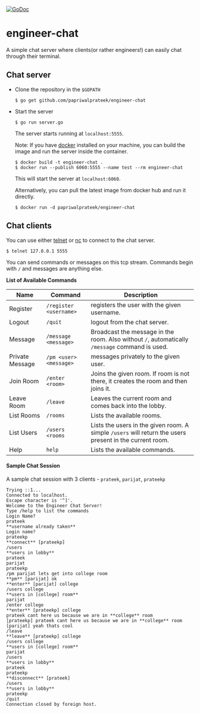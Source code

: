 [![GoDoc](https://godoc.org/github.com/papriwalprateek/engineer-chat?status.png)](https://godoc.org/github.com/papriwalprateek/engineer-chat)

# engineer-chat

A simple chat server where clients(or rather engineers!) can easily chat through their terminal.

## Chat server

- Clone the repository in the `$GOPATH`
  ```
  $ go get github.com/papriwalprateek/engineer-chat
  ```

- Start the server
  ```
  $ go run server.go
  ```
  The server starts running at `localhost:5555`.

  Note: If you have [docker](https://www.docker.com/) installed on your machine, you can build the image and run the server inside the container.
  ```
  $ docker build -t engineer-chat .
  $ docker run --publish 6060:5555 --name test --rm engineer-chat
  ```
  This will start the server at `localhost:6060`.

  Alternatively, you can pull the latest image from docker hub and run it directly.
  ```
  $ docker run -d papriwalprateek/engineer-chat
  ```

## Chat clients
You can use either [telnet](http://linux.die.net/man/1/telnet) or [nc](http://linux.die.net/man/1/nc) to connect to the chat server.
```
$ telnet 127.0.0.1 5555
```

You can send commands or messages on this tcp stream. Commands begin with `/` and messages are anything else.

**List of Available Commands**

|Name           |Command               |Description
|---------------|----------------------|------------------------------------------- 
|Register       |`/register <username>`|registers the user with the given username.
|Logout         |`/quit`               |logout from the chat server.
|Message        |`/message <message>`  |Broadcast the message in the room. Also without `/`, automatically `/message` command is used.
|Private Message|`/pm <user> <message>`|messages privately to the given user.
|Join Room      |`/enter <room>`      |Joins the given room. If room is not there, it creates the room and then joins it.
|Leave Room     |`/leave`            |Leaves the current room and comes back into the lobby.
|List Rooms     |`/rooms`            |Lists the available rooms.
|List Users     |`/users <rooms`     |Lists the users in the given room. A simple `/users` will return the users present in the current room.
|Help           |`help`              |Lists the available commands.

#### Sample Chat Session
A sample chat session with 3 clients - `prateek`, `parijat`, `prateekp`

```
Trying ::1...
Connected to localhost.
Escape character is '^]'.
Welcome to the Engineer Chat Server!
Type /help to list the commands
Login Name?
prateek
**username already taken**
Login name?
prateekp
**connect** [prateekp] 
/users
**users in lobby**
prateek
parijat
prateekp
/pm parijat lets get into college room
**pm** [parijat] ok
**enter** [parijat] college
/users college
**users in [college] room**
parijat
/enter college
**enter** [prateekp] college
prateek cant here us because we are in **college** room
[prateekp] prateek cant here us because we are in **college** room
[parijat] yeah thats cool
/leave
**leave** [prateekp] college
/users college 
**users in [college] room**
parijat
/users
**users in lobby**
prateek
prateekp
**disconnect** [prateek] 
/users
**users in lobby**
prateekp
/quit
Connection closed by foreign host.
```
